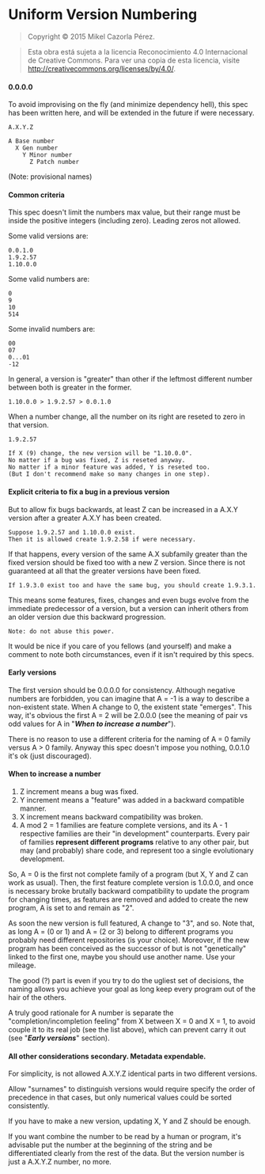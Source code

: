 # Uniform Version Numbering

>Copyright &copy; 2015 Mikel Cazorla Pérez.

>Esta obra está sujeta a la licencia Reconocimiento 4.0 Internacional de Creative Commons. Para ver una copia de esta licencia, visite http://creativecommons.org/licenses/by/4.0/.

#### 0.0.0.0

To avoid improvising on the fly (and minimize dependency hell), this spec has
been written here, and will be extended in the future if were necessary.

    A.X.Y.Z

    A Base number
      X Gen number
        Y Minor number
          Z Patch number

(Note: provisional names)

#### Common criteria

This spec doesn't limit the numbers max value, but their range must be inside the positive integers (including zero). Leading zeros not allowed.

Some valid versions are:

    0.0.1.0
    1.9.2.57
    1.10.0.0

Some valid numbers are:

    0
    9
    10
    514

Some invalid numbers are:

    00
    07
    0...01
    -12

In general, a version is "greater" than other if the leftmost different number between both is greater in the former.

    1.10.0.0 > 1.9.2.57 > 0.0.1.0

When a number change, all the number on its right are reseted to zero in that version.

    1.9.2.57

    If X (9) change, the new version will be "1.10.0.0".
    No matter if a bug was fixed, Z is reseted anyway.
    No matter if a minor feature was added, Y is reseted too.
    (But I don't recommend make so many changes in one step).

#### Explicit criteria to fix a bug in a previous version

But to allow fix bugs backwards, at least Z can be increased in a A.X.Y version after a greater A.X.Y has been created.

    Suppose 1.9.2.57 and 1.10.0.0 exist.
    Then it is allowed create 1.9.2.58 if were necessary.

If that happens, every version of the same A.X subfamily greater than the fixed version should be fixed too with a new Z version. Since there is not guaranteed at all that the greater versions have been fixed.

    If 1.9.3.0 exist too and have the same bug, you should create 1.9.3.1.

This means some features, fixes, changes and even bugs evolve from the immediate predecessor of a version, but a version can inherit others from an older version due this backward progression.

    Note: do not abuse this power.

 It would be nice if you care of you fellows (and yourself) and make a comment to note both circumstances, even if it isn't required by this specs.

#### Early versions

The first version should be 0.0.0.0 for consistency. Although negative numbers are forbidden, you can imagine that A = -1 is a way to describe a non-existent state. When A change to 0, the existent state "emerges". This way, it's obvious the first A = 2 will be 2.0.0.0 (see the meaning of pair vs odd values for A in "**_When to increase a number_**").

There is no reason to use a different criteria for the naming of A = 0 family versus A > 0 family. Anyway this spec doesn't impose you nothing, 0.0.1.0 it's ok (just discouraged).

#### When to increase a number

1. Z increment means a bug was fixed.
2. Y increment means a "feature" was added in a backward compatible manner.
3. X increment means backward compatibility was broken.
4. A mod 2 = 1 families are feature complete versions, and its A - 1 respective families are their "in development" counterparts. Every pair of families **represent different programs** relative to any other pair, but may (and probably) share code, and represent too a single evolutionary development.

So, A = 0 is the first not complete family of a program (but X, Y and Z can work as usual). Then, the first feature complete version is 1.0.0.0, and once is necessary broke brutally backward compatibility to update the program for changing times, as features are removed and added to create the new program, A is set to and remain as "2".

As soon the new version is full featured, A change to "3", and so. Note that, as long A = (0 or 1) and A = (2 or 3) belong to different programs you probably need different repositories (is your choice). Moreover, if the new program has been conceived as the successor of but is not "genetically" linked to the first one, maybe you should use another name. Use your mileage.

The good (?) part is even if you try to do the ugliest set of decisions, the naming allows you achieve your goal as long keep every program out of the hair of the others.

A truly good rationale for A number is separate the "completion/incompletion feeling" from X between X = 0 and X = 1, to avoid couple it to its real job (see the list above), which can prevent carry it out (see "**_Early versions_**" section).

#### All other considerations secondary. Metadata expendable.

For simplicity, is not allowed A.X.Y.Z identical parts in two different versions.

Allow "surnames" to distinguish versions would require specify the order of precedence in that cases, but only numerical values could be sorted consistently.

If you have to make a new version, updating X, Y and Z should be enough.

If you want combine the number to be read by a human or program, it's advisable put the number at the beginning of the string and be differentiated clearly from the rest of the data. But the version number is just a A.X.Y.Z number, no more.
